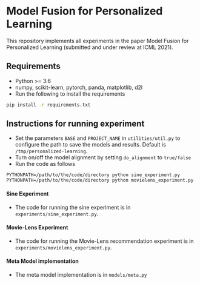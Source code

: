 # Model Fusion for Personalized Learning

This repository implements all experiments in the paper Model Fusion for Personalized Learning (submitted and under review at ICML 2021).

## Requirements

- Python >= 3.6
- numpy, scikit-learn, pytorch, panda, matplotlib, d2l
- Run the following to install the requirements
```bash
pip install -r requirements.txt
```

## Instructions for running experiment

- Set the parameters `BASE` and `PROJECT_NAME` in `utilities/util.py` to configure the path to save the models and results. Default is `/tmp/personalized-learning`.
- Turn on/off the model alignment by setting `do_alignment` to `true/false`
- Run the code as follows
```
PYTHONPATH=/path/to/the/code/directory python sine_experiment.py
PYTHONPATH=/path/to/the/code/directory python movielens_experiment.py
```

#### Sine Experiment

- The code for running the sine experiment is in `experiments/sine_experiment.py`.

#### Movie-Lens Experiment

- The code for running the Movie-Lens recommendation experiment is in `experiments/movielens_experiment.py`.

#### Meta Model implementation

- The meta model implementation is in `models/meta.py`